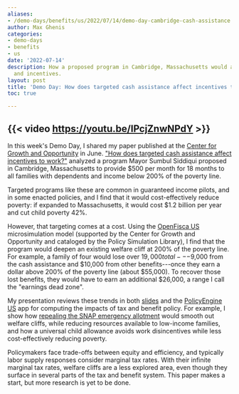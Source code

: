 ```yaml
---
aliases:
- /demo-days/benefits/us/2022/07/14/demo-day-cambridge-cash-assistance
author: Max Ghenis
categories:
- demo-days
- benefits
- us
date: '2022-07-14'
description: How a proposed program in Cambridge, Massachusetts would affect poverty
  and incentives.
layout: post
title: 'Demo Day: How does targeted cash assistance affect incentives to work?'
toc: true

---
```


{{< video https://youtu.be/IPcjZnwNPdY >}}
---

In this week's Demo Day, I shared my paper published at the [Center for Growth and Opportunity](https://thecgo.org) in June.
["How does targeted cash assistance affect incentives to work?"](https://www.thecgo.org/research/how-does-targeted-cash-assistance-affect-incentives-to-work/) analyzed a program Mayor Sumbul Siddiqui proposed in Cambridge, Massachusetts to provide $500 per month for 18 months to all families with dependents and income below 200% of the poverty line.

Targeted programs like these are common in guaranteed income pilots, and in some enacted policies, and I find that it would cost-effectively reduce poverty: if expanded to Massachusetts, it would cost $1.2 billion per year and cut child poverty 42%.

However, that targeting comes at a cost.
Using the [OpenFisca US](https://openfisca.us) microsimulation model (supported by the Center for Growth and Opportunity and cataloged by the Policy Simulation Library), I find that the program would deepen an existing welfare cliff at 200% of the poverty line.
For example, a family of four would lose over $19,000 total---$9,000 from the cash assistance and $10,000 from other benefits---once they earn a dollar above 200% of the poverty line (about $55,000).
To recover those lost benefits, they would have to earn an additional $26,000, a range I call the "earnings dead zone".

My presentation reviews these trends in both [slides](https://docs.google.com/presentation/d/1sWJ1VrSKFLdj1nw6IuRF65XoI1sTBDk7QgF3UHMcF34) and the [PolicyEngine US](https://policyengine.org/us) app for computing the impacts of tax and benefit policy.
For example, I show how [repealing the SNAP emergency allotment](https://policyengine.org/us/household?abolish_snap_ea=1) would smooth out welfare cliffs, while reducing resources available to low-income families, and how a universal child allowance avoids work disincentives while less cost-effectively reducing poverty.

Policymakers face trade-offs between equity and efficiency, and typically labor supply responses consider marginal tax rates.
With their infinite marginal tax rates, welfare cliffs are a less explored area, even though they surface in several parts of the tax and benefit system.
This paper makes a start, but more research is yet to be done.
